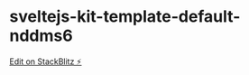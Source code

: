 # sveltejs-kit-template-default-nddms6

[Edit on StackBlitz ⚡️](https://stackblitz.com/edit/sveltejs-kit-template-default-nddms6)